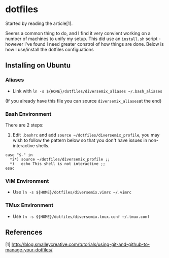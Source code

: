 # dotfiles


Started by reading the article[1].

Seems a common thing to do, and I find it very convient working on a number of machines to unify my setup.
This did use an `install.sh` script - however I've found I need greater constrol of how things are done.
Below is how I use/install the dotfiles configuations

## Installing on Ubuntu

### Aliases

- Link with `ln -s ${HOME}/dotfiles/diversemix_aliases ~/.bash_aliases` 

(If you already have this file you can source `diversemix_aliases`at the end)

### Bash Environment

There are 2 steps:

1) Edit `.bashrc` and add `source ~/dotfiles/diversemix_profile`, you may wish to follow the pattern below 
so that you don't have issues in non-interactive shells.

```
case "$-" in
  *i*) source ~/dotfiles/diversemix_profile ;;
  *)   echo This shell is not interactive ;;
esac

```

### ViM Environment

- Use `ln -s ${HOME}/dotfiles/diversemix.vimrc ~/.vimrc`

### TMux Environment

- Use `ln -s ${HOME}/dotfiles/diversemix.tmux.conf ~/.tmux.conf`

## References

[1] http://blog.smalleycreative.com/tutorials/using-git-and-github-to-manage-your-dotfiles/

